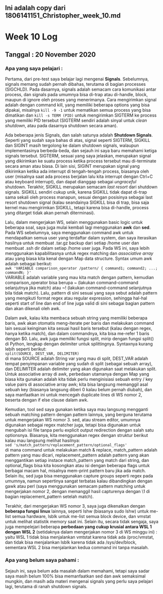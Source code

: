 ## Ini adalah copy dari 1806141151_Christopher_week_10.md
# Week 10 Log
## Tanggal : 20 November 2020
### Apa yang saya pelajari :
Pertama, dari pre-test saya belajar lagi mengenai **Signals**. Sebelumnya, signals memang sudah pernah dibahas, terutama di bagian processes (SIGCHLD). Pada dasarnya, signals adalah semacam cara komunikasi antar process, dan signals pada umumnya bisa di-trap atau di-handle, block, maupun di ignore oleh proses yang menerimanya. Cara mengirimkan signal adalah dengan command kill, yang memiliki beberapa options yang bisa dipakai, misalnya `kill -9 -1` untuk mematikan semua process yang bisa dimatikan dan `kill -s TERM (PID)` untuk mengirimkan SIGTERM ke process yang memiliki PID tersebut (SIGTERM sendiri adalah sinyal untuk *clean shutdown*, atau pada dasarnya shutdown secara aman).

Ada beberapa jenis Signals, dan salah satunya adalah **Shutdown Signals**. Seperti yang sudah saya bahas di atas, signal seperti SIGTERM, SIGKILL dan SIGINT masih tergolong ke dalam shutdown signals, walaupun implementasinya berbeda-beda, dan sejauh ini saya baru memahami ketiga signals tersebut. SIGTERM, sesuai yang saya jelaskan, merupakan signal yang dikirimkan ke suatu process ketika process tersebut mau di-terminate secara aman atau biasa. Di lain sisi, SIGINT merupakan signal yang dikirimkan ketika ada interrupt di tengah-tengah process, biasanya oleh user (misalnya saat ada process berjalan lalu kita interrupt dengan Ctrl+C atau keyboard interrupt), dan dapat dianggap sebagai *ungraceful* shutdown. Terakhir, SIGKILL merupakan semacam *last resort* dari shutdown signals. SIGKILL sendiri cukup unik, karena SIGKILL tidak dapat di-trap sama sekali oleh process manapun, sesuai dengan posisinya sebagai last resort shutdown signal (kalau seandainya SIGKILL bisa di trap, bisa saja kernel mau mengirimkan SIGKILL, tetapi karena bisa di-handle, process yang ditarget tidak akan pernah diterminasi).

Lalu, dalam mengerjakan WS, selain menggunakan basic logic untuk beberapa soal, saya juga mulai kembali lagi menggunakan **awk** dan **sed**. Pada WS sebelumnya, saya menggunakan command awk untuk mendapatkan semua user yang terdaftar dalam system, dan saya iterasikan hasilnya untuk membuat .tar.gz backup dari setiap /home user dan membuat .ssh dir dalam setiap /home user juga. Pada WS ini, saya lebih menggunakan kapabilitasnya untuk regex matching dan *associative array* atau yang biasa kita kenal dengan Map data structure. Syntax umum awk adalah sebagai berikut:  
`awk 'VARIABLE comparison_operator /pattern/ { command1; command2; ...; commandN; }'`  
VARIABLE adalah variable yang mau kita match dengan pattern, kemudian comparison_operator bisa berupa ~ (lakukan command-command selanjutnya jika match) atau ~! (lakukan command-command selanjutnya bila tidak match). Lalu, pattern di sini sesuai yang saya sebut adalah pattern yang mengikuti format regex atau regular expression, sehingga hal-hal seperti start of line dan end of line juga valid di sini sebagai bagian pattern dan akan dikenali oleh awk.

Dalam awk, kalau kita membaca sebuah string yang memiliki beberapa baris, awk akan otomatis meng-iterate per baris dan melakukan command lain sesuai keinginan kita sesuai hasil baris tersebut (kalau dengan regex, hanya ketika match), dan dalam commandnya, kita bisa me-refer 1 baris dengan $0. Lalu, awk juga memiliki fungsi split, mirip dengan fungsi split() di Python, lengkap dengan delimiter untuk splittingnya. Syntaxnya kurang lebih seperti berikut:  
`split(SOURCE, DEST_VAR, DELIMITER)`  
di mana SOURCE adalah String var yang mau di split, DEST_VAR adalah tempat penyimpanan variable yang sudah di split (sebagai sebuah array), dan DELIMITER adalah delimiter yang akan digunakan saat melakukan split. Untuk associative array di awk, perbedaan utamanya dengan Map yang biasa kita gunakan adalah kita tidak perlu menginisiasi sebuah entry / key value pairs di associative array awk; kita bisa langsung memanggil asal sebuah key (biasanya langsung diberi 0 kalau belum pernah diubah), dan saya manfaatkan ini untuk mencegah duplicate lines di WS nomor 2, beserta dengan if else clause dalam awk.

Kemudian, tool sed saya gunakan ketika saya mau langsung mengganti sebuah matching pattern dengan pattern lainnya, yang berguna terutama untuk mengerjakan WS nomor 3. sed, atau stream editor, umumnya digunakan sebagai regex matcher juga, tetapi bisa digunakan untuk mengubah isi file tanpa perlu explicit output redirection dengan salah satu optionsnya. Biasanya, kita menggunakan regex dengan struktur berikut kalau mau langsung melihat hasilnya:  
`sed 's/match_pattern/replacement_pattern/optional_flags'`  
di mana command untuk melakukan match & replace, match_pattern adalah pattern yang mau dicari, replacement_pattern adalah pattern yang akan menggantikan setiap instace match_pattern yang match dari string, dan optional_flags bisa kita kosongkan atau isi dengan beberapa flags untuk berbagai macam hal, misalnya mem-print pattern baru jika ada match. Selain itu, sed juga bisa menggunakan capture groups seperti regex pada umumnya, namun sepertinya sangat terbatas kalau dibandingkan dengan gawk atau perl (saya menggunakan semacam pattern matching untuk mengerjakan nomor 2, dengan memanggil hasil capturenya dengan \1 di bagian replacement_pattern setelah match).

Terakhir, dari mengerjakan WS nomor 3, saya juga dikenalkan dengan **beberapa fungsi linux** lainnya, seperti lshw (biasanya sudo lshw) untuk me-list semua hardware, lsblk untuk me-list semua block device, dan vmstat untuk melihat statistik memory saat ini. Selain itu, secara tidak sengaja, saya juga mempelejari beberapa **perbedaan yang cukup krusial antara WSL 1 dengan WSL 2** (setidaknya dalam mengerjakan nomor 3 di WS minggu ini) : yaitu WSL 1 tidak bisa menjalankan vmtstat karena tidak ada /proc/vmstat, dan tidak bisa menjalankan lsblk karena tidak ada /sys/dev/block, sementara WSL 2 bisa menjalankan kedua command ini tanpa masalah.

### Apa yang belum saya pahami :
Sejauh ini, saya belum ada masalah dalam memahami, tetapi saya sadar saya masih belum 100% bisa memanfaatkan sed dan awk semaksimal mungkin, dan masih ada materi mengenai signals yang perlu saya pelajari lagi, terutama di ranah shutdown signals.
